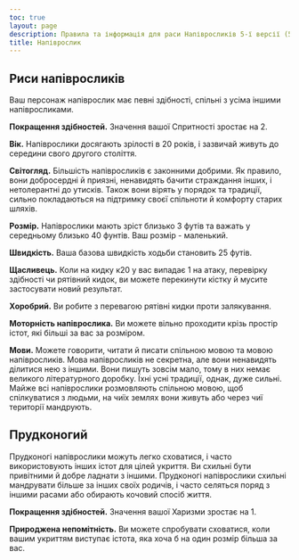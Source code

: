 ```yaml
---
toc: true
layout: page
description: Правила та інформація для раси Напівросликів 5-ї версії (5e) SRD (Довідник із документації системи).
title: Напіврослик
---
```

## Риси напівросликів

Ваш персонаж напіврослик має певні здібності, спільні з усіма іншими напівросликами.

**Покращення здібностей.** Значення вашої Спритності зростає на 2.

**Вік.** Напіврослики досягають зрілості в 20 років, і зазвичай живуть до середини свого другого століття.

**Світогляд.** Більшість напівросликів є законними добрими. Як правило, вони добросердні й приязні, ненавидять бачити страждання інших, і нетолерантні до утисків. Також вони вірять у порядок та традиції, сильно покладаються на підтримку своєї спільноти й комфорту старих шляхів.

**Розмір.** Напіврослики мають зріст близько 3 футів та важать у середньому близько 40 фунтів. Ваш розмір - маленький.

**Швидкість.** Ваша базова швидкість ходьби становить 25 футів.

**Щасливець.** Коли на кидку к20 у вас випадає 1 на атаку, перевірку здібності чи рятівний кидок, ви можете перекинути кістку й мусите застосувати новий результат.

**Хоробрий.** Ви робите з перевагою рятівні кидки проти залякування.

**Моторність напіврослика.** Ви можете вільно проходити крізь простір істот, які більші за вас за розміром.

**Мови.** Можете говорити, читати й писати спільною мовою та мовою напівросликів. Мова напівросликів не секретна, але вони ненавидять ділитися нею з іншими. Вони пишуть зовсім мало, тому в них немає великого літературного доробку. Їхні усні традиції, однак, дуже сильні. Майже всі напіврослики розмовляють спільною мовою, щоб спілкуватися з людьми, на чиїх землях вони живуть або через чиї території мандрують.

## Прудконогий
Прудконогі напіврослики можуть легко сховатися, і часто використовують інших істот для цілей укриття. Ви схильні бути привітними й добре ладнати з іншими. Прудконогі напіврослики схильні мандрувати більше за інших своїх родичів, і часто селяться поряд з іншими расами або обирають кочовий спосіб життя.

**Покращення здібностей.** Значення вашої Харизми зростає на 1.

**Природжена непомітність.** Ви можете спробувати сховатися, коли вашим укриттям виступає істота, яка хоча б на один розмір більша за вас.
